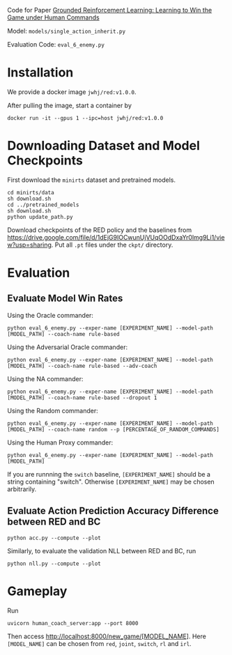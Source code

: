 Code for Paper [Grounded Reinforcement Learning: Learning to Win the Game under Human Commands](https://drive.google.com/file/d/1ijDwOF3l4qkI7baI84IxA_HL-jf5jn4Z/view?usp=sharing)

Model: `models/single_action_inherit.py`

Evaluation Code: `eval_6_enemy.py`

# Installation

We provide a docker image `jwhj/red:v1.0.0`.

After pulling the image, start a container by
```
docker run -it --gpus 1 --ipc=host jwhj/red:v1.0.0
```

# Downloading Dataset and Model Checkpoints

First download the `minirts` dataset and pretrained models.
```
cd minirts/data
sh download.sh
cd ../pretrained_models
sh download.sh
python update_path.py
```

Download checkpoints of the RED policy and the baselines from <https://drive.google.com/file/d/1dEjG9IOCwunUjVUqOOdDxaYr0lmg9Li1/view?usp=sharing>. Put all `.pt` files under the `ckpt/` directory.

# Evaluation
## Evaluate Model Win Rates

Using the Oracle commander:
```
python eval_6_enemy.py --exper-name [EXPERIMENT_NAME] --model-path [MODEL_PATH] --coach-name rule-based
```

Using the Adversarial Oracle commander:
```
python eval_6_enemy.py --exper-name [EXPERIMENT_NAME] --model-path [MODEL_PATH] --coach-name rule-based --adv-coach
```

Using the NA commander:
```
python eval_6_enemy.py --exper-name [EXPERIMENT_NAME] --model-path [MODEL_PATH] --coach-name rule-based --dropout 1
```

Using the Random commander:
```
python eval_6_enemy.py --exper-name [EXPERIMENT_NAME] --model-path [MODEL_PATH] --coach-name random --p [PERCENTAGE_OF_RANDOM_COMMANDS]
```

Using the Human Proxy commander:
```
python eval_6_enemy.py --exper-name [EXPERIMENT_NAME] --model-path [MODEL_PATH]
```

If you are runnning the `switch` baseline, `[EXPERIMENT_NAME]` should be a string containing "switch". Otherwise `[EXPERIMENT_NAME]` may be chosen arbitrarily.

## Evaluate Action Prediction Accuracy Difference between RED and BC

```
python acc.py --compute --plot
```

Similarly, to evaluate the validation NLL between RED and BC, run
```
python nll.py --compute --plot
```

# Gameplay

Run
```
uvicorn human_coach_server:app --port 8000
```

Then access <http://localhost:8000/new_game/[MODEL_NAME]>. Here `[MODEL_NAME]` can be chosen from `red`, `joint`, `switch`, `rl` and `irl`.